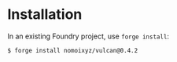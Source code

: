 # Installation

In an existing Foundry project, use `forge install`:
```
$ forge install nomoixyz/vulcan@0.4.2
```
